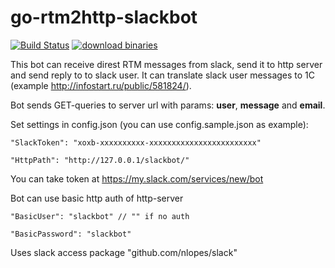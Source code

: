 # go-rtm2http-slackbot

[![Build Status](https://travis-ci.org/nikepan/go-rtm2http-slackbot.svg?branch=master)](https://travis-ci.org/nikepan/go-rtm2http-slackbot)
[![download binaries](https://img.shields.io/badge/binaries-download-blue.svg)](https://github.com/nikepan/go-rtm2http-slackbot/releases)

This bot can receive direst RTM messages from slack, send it to http server and send reply to to slack user.
It can translate slack user messages to 1C (example http://infostart.ru/public/581824/).

Bot sends GET-queries to server url with params: **user**, **message** and **email**.


Set settings in config.json (you can use config.sample.json as example):

`"SlackToken": "xoxb-xxxxxxxxxx-xxxxxxxxxxxxxxxxxxxxxxxx"`

`"HttpPath": "http://127.0.0.1/slackbot/"`

You can take token at https://my.slack.com/services/new/bot

Bot can use basic http auth of http-server

`"BasicUser": "slackbot" // "" if no auth`

`"BasicPassword": "slackbot"`

Uses slack access package "github.com/nlopes/slack"
